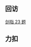 ## 回访

[剑指 23 题](https://github.com/Code-Jackwen/ZJW-Summary/blob/main/notes-md/To%20offer/%E5%BF%AB%E6%85%A2%E6%8C%87%E9%92%88/23.%20%E9%93%BE%E8%A1%A8%E4%B8%AD%E7%8E%AF%E7%9A%84%E5%85%A5%E5%8F%A3%E7%BB%93%E7%82%B9.md)

## 力扣

